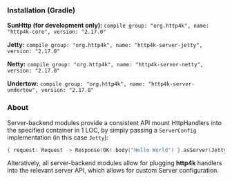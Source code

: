 ### Installation (Gradle)
**SunHttp (for development only):** ```compile group: "org.http4k", name: "http4k-core", version: "2.17.0"```

**Jetty:** ```compile group: "org.http4k", name: "http4k-server-jetty", version: "2.17.0"```

**Netty:** ```compile group: "org.http4k", name: "http4k-server-netty", version: "2.17.0"```

**Undertow:** ```compile group: "org.http4k", name: "http4k-server-undertow", version: "2.17.0"```

### About
Server-backend modules provide a consistent API mount HttpHandlers into the specified container in 1 LOC, by simply passing a `ServerConfig` implementation (in this case `Jetty`):

```kotlin
{ request: Request -> Response(OK).body("Hello World") }.asServer(Jetty(8000)).start().block()
```
Alteratively, all server-backend modules allow for plugging **http4k** handlers into the relevant server API, which allows for custom Server configuration.
